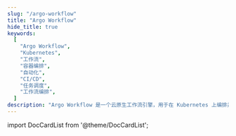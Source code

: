 ```yaml
---
slug: "/argo-workflow"
title: "Argo Workflow"
hide_title: true
keywords:
  [
    "Argo Workflow",
    "Kubernetes",
    "工作流",
    "容器编排",
    "自动化",
    "CI/CD",
    "任务调度",
    "工作流编排",
  ]
description: "Argo Workflow 是一个云原生工作流引擎，用于在 Kubernetes 上编排并行作业。本文档涵盖了其核心概念、最佳实践和使用指南。"
---
```



import DocCardList from '@theme/DocCardList';

<DocCardList />


